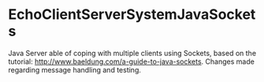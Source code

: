 # EchoClientServerSystemJavaSockets

Java Server able of coping with multiple clients using Sockets, based on the tutorial: http://www.baeldung.com/a-guide-to-java-sockets. Changes made regarding message handling and testing.
